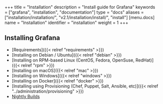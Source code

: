 +++
title = "Installation"
description = "Install guide for Grafana"
keywords = ["grafana", "installation", "documentation"]
type = "docs"
aliases = ["installation/installation/", "v2.1/installation/install/", "install"]
[menu.docs]
name = "Installation"
identifier = "installation"
weight = 1
+++

## Installing Grafana

- [Requirements]({{< relref "requirements" >}})
- [Installing on Debian / Ubuntu]({{< relref "debian" >}})
- [Installing on RPM-based Linux (CentOS, Fedora, OpenSuse, RedHat)]({{< relref "rpm" >}})
- [Installing on macOS]({{< relref "mac" >}})
- [Installing on Windows]({{< relref "windows" >}})
- [Installing on Docker]({{< relref "docker" >}})
- [Installing using Provisioning (Chef, Puppet, Salt, Ansible, etc)]({{< relref "../administration/provisioning" >}})
- [Nightly Builds](https://grafana.com/grafana/download)


